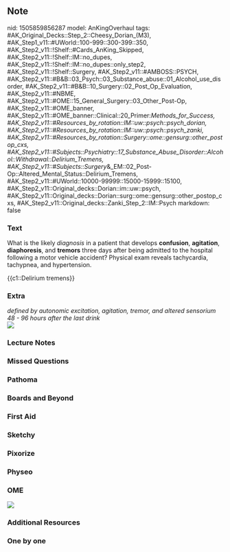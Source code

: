 ## Note
nid: 1505859856287
model: AnKingOverhaul
tags: #AK_Original_Decks::Step_2::Cheesy_Dorian_(M3), #AK_Step1_v11::#UWorld::100-999::300-399::350, #AK_Step2_v11::!Shelf::#Cards_AnKing_Skipped, #AK_Step2_v11::!Shelf::IM::no_dupes, #AK_Step2_v11::!Shelf::IM::no_dupes::only_step2, #AK_Step2_v11::!Shelf::Surgery, #AK_Step2_v11::#AMBOSS::PSYCH, #AK_Step2_v11::#B&B::03_Psych::03_Substance_abuse::01_Alcohol_use_disorder, #AK_Step2_v11::#B&B::10_Surgery::02_Post_Op_Evaluation, #AK_Step2_v11::#NBME, #AK_Step2_v11::#OME::15_General_Surgery::03_Other_Post-Op, #AK_Step2_v11::#OME_banner, #AK_Step2_v11::#OME_banner::Clinical::20_Primer:_Methods_for_Success, #AK_Step2_v11::#Resources_by_rotation::IM::uw::psych::psych_dorian, #AK_Step2_v11::#Resources_by_rotation::IM::uw::psych::psych_zanki, #AK_Step2_v11::#Resources_by_rotation::Surgery::ome::gensurg::other_postop_cxs, #AK_Step2_v11::#Subjects::Psychiatry::17_Substance_Abuse_Disorder::Alcohol::Withdrawal::Delirium_Tremens, #AK_Step2_v11::#Subjects::Surgery_&_EM::02_Post-Op::Altered_Mental_Status::Delirium_Tremens, #AK_Step2_v11::#UWorld::10000-99999::15000-15999::15100, #AK_Step2_v11::Original_decks::Dorian::im::uw::psych, #AK_Step2_v11::Original_decks::Dorian::surg::ome::gensurg::other_postop_cxs, #AK_Step2_v11::Original_decks::Zanki_Step_2::IM::Psych
markdown: false

### Text
What is the likely <i>diagnosis</i> in a patient that develops
<b>confusion</b>, <b>agitation</b>, <b>diaphoresis</b>, and
<b>tremors</b> three days after being admitted to the hospital
following a motor vehicle accident? Physical exam reveals
tachycardia, tachypnea, and hypertension.
<div>
  <div>
    {{c1::Delirium tremens}}
  </div>
</div>

### Extra
<div>
  <i>defined by autonomic excitation, agitation, tremor, and
  altered sensorium 48 - 96 hours after the last drink</i>
</div><img src="Screenshot%202017-09-19_18-31-16.png">

### Lecture Notes


### Missed Questions


### Pathoma


### Boards and Beyond


### First Aid


### Sketchy


### Pixorize


### Physeo


### OME
<div class="ome-widget">
  <a href="https://onlinemeded.org?ref=anki"><img src=
  "_OME_AnkiFlashcards_General_3.png"></a>
</div>

### Additional Resources


### One by one

